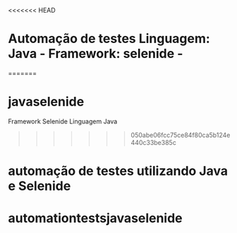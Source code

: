 <<<<<<< HEAD
# Automação de testes Linguagem: Java - Framework: selenide -
=======
# javaselenide

Framework Selenide
Linguagem Java
>>>>>>> 050abe06fcc75ce84f80ca5b124e440c33be385c
# automação de testes utilizando Java e Selenide
# automationtestsjavaselenide
